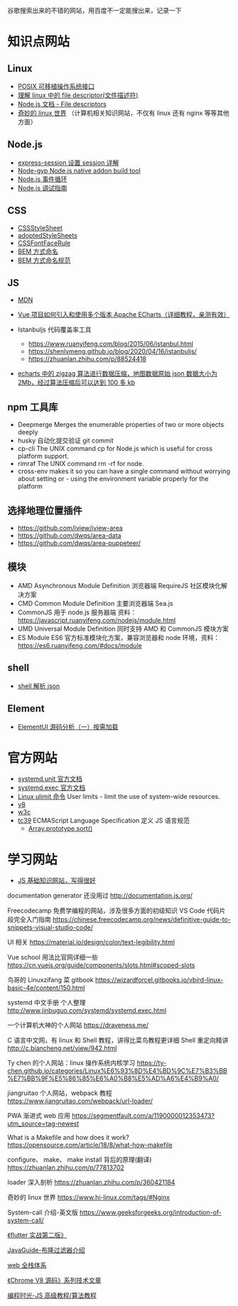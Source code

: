 谷歌搜索出来的不错的网站，用百度不一定能搜出来，记录一下

# 知识点网站

## Linux

- [POSIX 可移植操作系统接口](https://zhuanlan.zhihu.com/p/392588996)
- [理解 linux 中的 file descriptor(文件描述符)](https://wiyi.org/linux-file-descriptor.html)
- [Node.js 文档 - File descriptors](https://nodejs.org/docs/latest-v16.x/api/fs.html#file-descriptors_1)
- [奇妙的 linux 世界](https://www.hi-linux.com) （计算机相关知识网站，不仅有 linux 还有 nginx 等等其他方面）

## Node.js

- [express-session 设置 session 详解](https://cloud.tencent.com/developer/article/1467247)
- [Node-gyp Node.js native addon build tool](https://github.com/nodejs/node-gyp)
- [Node.js 事件循环](https://chinese.freecodecamp.org/news/nodejs-eventloop-tutorial/)
- [Node.js 调试指南](https://www.bookstack.cn/read/node-in-debugging/README.md)

## CSS

- [CSSStyleSheet](https://developer.mozilla.org/en-US/docs/Web/API/CSSStyleSheet/CSSStyleSheet)
- [adoptedStyleSheets](https://developer.mozilla.org/en-US/docs/Web/API/Document/adoptedStyleSheets)
- [CSSFontFaceRule](https://developer.mozilla.org/en-US/docs/Web/API/CSSFontFaceRule)
- [BEM 方式命名](http://getbem.com/naming/)
- [BEM 方式命名规范](https://zhuanlan.zhihu.com/p/122214519)

## JS

- [MDN](https://github.com/mdn/dom-examples)
- [Vue 项目如何引入和使用多个版本 Apache ECharts（详细教程，亲测有效）](https://blog.csdn.net/xutong_123/article/details/124163399)

- Istanbuljs 代码覆盖率工具

  - https://www.ruanyifeng.com/blog/2015/06/istanbul.html
  - https://shenlvmeng.github.io/blog/2020/04/16/istanbuljs/
  - https://zhuanlan.zhihu.com/p/88524418

- [echarts 中的 zigzag 算法进行数据压缩，地图数据原始 json 数据大小为 2Mb，经过算法压缩后可以达到 100 多 kb](https://blog.csdn.net/weixin_43708622/article/details/111397290)

## npm 工具库

- Deepmerge Merges the enumerable properties of two or more objects deeply
- husky 自动化提交验证 git commit
- cp-cli The UNIX command cp for Node.js which is useful for cross platform support.
- rimraf The UNIX command rm -rf for node.
- cross-env makes it so you can have a single command without worrying about setting or - using the environment variable properly for the platform

## 选择地理位置插件

- https://github.com/iview/iview-area
- https://github.com/dwqs/area-data
- https://github.com/dwqs/area-puppeteer/

## 模块

- AMD Asynchronous Module Definition 浏览器端 RequireJS 社区模块化解决方案
- CMD Common Module Definition 主要浏览器端 Sea.js
- CommonJS 用于 node.js 服务器端 资料： https://javascript.ruanyifeng.com/nodejs/module.html
- UMD Universal Module Definition 同时支持 AMD 和 CommonJS 模块方案
- ES Module ES6 官方标准模块化方案，兼容浏览器和 node 环境，资料： https://es6.ruanyifeng.com/#docs/module

## shell

- [shell 解析 json](https://cloud.tencent.com/developer/article/1795499)

## Element

- [ElementUI 源码分析（一）按需加载](https://juejin.cn/post/6844904161545469960)

# 官方网站

- [systemd.unit 官方文档](https://www.freedesktop.org/software/systemd/man/systemd.unit.html)
- [systemd.exec 官方文档](https://www.freedesktop.org/software/systemd/man/systemd.exec.html#)
- [Linux ulimit 命令](https://ss64.com/bash/ulimit.html) User limits - limit the use of system-wide resources.
- [v8](https://v8.dev/)
- [w3c](https://www.w3.org/)
- [tc39](https://tc39.es/) ECMAScript Language Specification 定义 JS 语言规范
  - [Array.prototype.sort()](https://tc39.es/ecma262/multipage/indexed-collections.html#sec-array.prototype.sort)

# 学习网站

- [JS 基础知识网站，写得很好](https://zh.javascript.info/websocket)

documentation generator 还没用过
http://documentation.js.org/

Freecodecamp 免费学编程的网站，涉及很多方面的初级知识
VS Code 代码片段完全入门指南
https://chinese.freecodecamp.org/news/definitive-guide-to-snippets-visual-studio-code/

UI 相关
https://material.io/design/color/text-legibility.html

Vue school 用法比官网详细一些
https://cn.vuejs.org/guide/components/slots.html#scoped-slots

鸟哥的 Linuxzifang 菜 gitbook
https://wizardforcel.gitbooks.io/vbird-linux-basic-4e/content/150.html

systemd 中文手册 个人整理
http://www.jinbuguo.com/systemd/systemd.exec.html

一个计算机大神的个人网站
https://draveness.me/

C 语言中文网，有 linux 和 Shell 教程，讲得比菜鸟教程更详细
Shell 重定向精讲
http://c.biancheng.net/view/942.html

Ty chen 的个人网站：linux 操作系统内核学习
https://ty-chen.github.io/categories/Linux%E6%93%8D%E4%BD%9C%E7%B3%BB%E7%BB%9F%E5%86%85%E6%A0%B8%E5%AD%A6%E4%B9%A0/

jiangruitao 个人网站，webpack 教程
https://www.jiangruitao.com/webpack/url-loader/

PWA 渐进式 web 应用
https://segmentfault.com/a/1190000012353473?utm_source=tag-newest

What is a Makefile and how does it work?
https://opensource.com/article/18/8/what-how-makefile

configure、 make、 make install 背后的原理(翻译)
https://zhuanlan.zhihu.com/p/77813702

loader 深入剖析
https://zhuanlan.zhihu.com/p/360421184

奇妙的 linux 世界
https://www.hi-linux.com/tags/#Nginx

System-call 介绍-英文版
https://www.geeksforgeeks.org/introduction-of-system-call/

[《flutter 实战第二版》](https://book.flutterchina.club/chapter1/mobile_development_intro.html#_1-1-2-hybrid%E6%8A%80%E6%9C%AF%E7%AE%80%E4%BB%8B)

[JavaGuide-布隆过滤器介绍](https://javaguide.cn/cs-basics/data-structure/bloom-filter.html)

[web 全栈体系](https://hejialianghe.github.io/)

[《Chrome V8 源码》系列技术文章](https://github.com/v8blink/v8-JavaScript-Documents/tree/main)

[编程时光-JS 高级教程/算法教程](https://www.coding-time.cn/)
